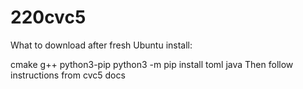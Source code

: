# 220cvc5
What to download after fresh Ubuntu install:

cmake
g++
python3-pip
python3 -m pip install toml
java
Then follow instructions from cvc5 docs
